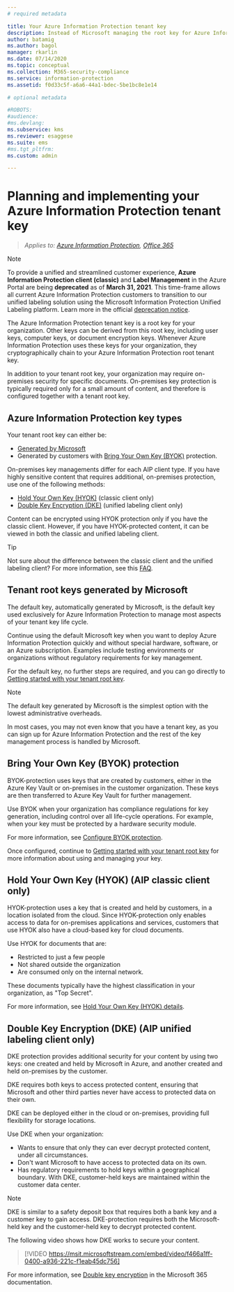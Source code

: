 ```yaml
---
# required metadata

title: Your Azure Information Protection tenant key
description: Instead of Microsoft managing the root key for Azure Information Protection, you might want to create and manage this key (known as "bring your own key" or BYOK) for your tenant, to comply with specific regulations.
author: batamig
ms.author: bagol
manager: rkarlin
ms.date: 07/14/2020
ms.topic: conceptual
ms.collection: M365-security-compliance
ms.service: information-protection
ms.assetid: f0d33c5f-a6a6-44a1-bdec-5be1bc8e1e14

# optional metadata

#ROBOTS:
#audience:
#ms.devlang:
ms.subservice: kms
ms.reviewer: esaggese
ms.suite: ems
#ms.tgt_pltfrm:
ms.custom: admin

---
```


# Planning and implementing your Azure Information Protection tenant key

>*Applies to: [Azure Information Protection](https://azure.microsoft.com/pricing/details/information-protection), [Office 365](https://download.microsoft.com/download/E/C/F/ECF42E71-4EC0-48FF-AA00-577AC14D5B5C/Azure_Information_Protection_licensing_datasheet_EN-US.pdf)*

>[!NOTE] 
> To provide a unified and streamlined customer experience, **Azure Information Protection client (classic)** and **Label Management** in the Azure Portal are being **deprecated** as of **March 31, 2021**. This time-frame allows all current Azure Information Protection customers to transition to our unified labeling solution using the Microsoft Information Protection Unified Labeling platform. Learn more in the official [deprecation notice](https://aka.ms/aipclassicsunset).

The Azure Information Protection tenant key is a root key for your organization. Other keys can be derived from this root key, including user keys, computer keys, or document encryption keys. Whenever Azure Information Protection uses these keys for your organization, they cryptographically chain to your Azure Information Protection root tenant key.

In addition to your tenant root key, your organization may require on-premises security for specific documents. On-premises key protection is typically required only for a small amount of content, and therefore is configured together with a tenant root key.

## Azure Information Protection key types

Your tenant root key can either be:

- [Generated by Microsoft](#tenant-root-keys-generated-by-microsoft)
- Generated by customers with [Bring Your Own Key (BYOK)](#bring-your-own-key-byok-protection) protection.

On-premises key managements differ for each AIP client type. If you have highly sensitive content that requires additional, on-premises protection, use one of the following methods:

- [Hold Your Own Key (HYOK)](#hold-your-own-key-hyok-aip-classic-client-only) (classic client only)
- [Double Key Encryption (DKE)](#double-key-encryption-dke-aip-unified-labeling-client-only) (unified labeling client only)

Content can be encrypted using HYOK protection only if you have the classic client. However, if you have HYOK-protected content, it can be viewed in both the classic and unified labeling client. 

> [!TIP]
> Not sure about the difference between the classic client and the unified labeling client? For more information, see this [FAQ](faqs.md#whats-the-difference-between-the-azure-information-protection-classic-and-unified-labeling-clients).
>

## Tenant root keys generated by Microsoft

The default key, automatically generated by Microsoft, is the default key used exclusively for Azure Information Protection to manage most aspects of your tenant key life cycle.

Continue using the default Microsoft key when you want to deploy Azure Information Protection quickly and without special hardware, software, or an Azure subscription. Examples include testing environments or organizations without regulatory requirements for key management.

For the default key, no further steps are required, and you can go directly to [Getting started with your tenant root key](get-started-tenant-root-keys.md).

> [!NOTE]
> The default key generated by Microsoft is the simplest option with the lowest administrative overheads.
>
> In most cases, you may not even know that you have a tenant key, as you can sign up for Azure Information Protection and the rest of the key management process is handled by Microsoft.

## Bring Your Own Key (BYOK) protection

BYOK-protection uses keys that are created by customers, either in the Azure Key Vault or on-premises in the customer organization. These keys are then transferred to Azure Key Vault for further management.

Use BYOK when your organization has compliance regulations for key generation, including control over all life-cycle operations. For example, when your key must be protected by a hardware security module.

For more information, see [Configure BYOK protection](byok-price-restrictions.md). 

Once configured, continue to [Getting started with your tenant root key](get-started-tenant-root-keys.md) for more information about using and managing your key.

## Hold Your Own Key (HYOK) (AIP classic client only)

HYOK-protection uses a key that is created and held by customers, in a location isolated from the cloud. Since HYOK-protection only enables access to data for on-premises applications and services, customers that use HYOK also have a cloud-based key for cloud documents.

Use HYOK for documents that are:

- Restricted to just a few people
- Not shared outside the organization
- Are consumed only on the internal network.

These documents typically have the highest classification in your organization, as "Top Secret".

For more information, see [Hold Your Own Key (HYOK) details](configure-adrms-restrictions.md).

## Double Key Encryption (DKE) (AIP unified labeling client only)

DKE protection provides additional security for your content by using two keys: one created and held by Microsoft in Azure, and another created and held on-premises by the customer.

DKE requires both keys to access protected content, ensuring that Microsoft and other third parties never have access to protected data on their own.

DKE can be deployed either in the cloud or on-premises, providing full flexibility for storage locations.

Use DKE when your organization:

- Wants to ensure that only they can ever decrypt protected content, under all circumstances.
- Don't want Microsoft to have access to protected data on its own.
- Has regulatory requirements to hold keys within a geographical boundary. With DKE, customer-held keys are maintained within the customer data center.

> [!NOTE]
> DKE is similar to a safety deposit box that requires both a bank key and a customer key to gain access.
> DKE-protection requires both the Microsoft-held key and the customer-held key to decrypt protected content.

The following video shows how DKE works to secure your content.

> [!VIDEO https://msit.microsoftstream.com/embed/video/f466a1ff-0400-a936-221c-f1eab45dc756]

For more information, see [Double key encryption](https://docs.microsoft.com/microsoft-365/compliance/double-key-encryption) in the Microsoft 365 documentation. 
